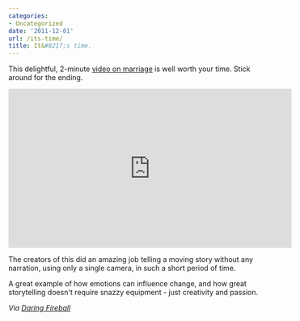 ```yaml
---
categories:
- Uncategorized
date: '2011-12-01'
url: /its-time/
title: It&#8217;s time.
---
```


This delightful, 2-minute <a href="https://www.youtube.com/watch?v=_TBd-UCwVAY">video on marriage</a> is well worth your time. Stick around for the ending.

<iframe class="alignc" width="560" height="315" src="https://www.youtube.com/embed/_TBd-UCwVAY" frameborder="0" allowfullscreen></iframe>

The creators of this did an amazing job telling a moving story without any narration, using only a single camera, in such a short period of time.

A great example of how emotions can influence change, and how great storytelling doesn't require snazzy equipment - just creativity and passion.

<em>Via <a href="http://daringfireball.net/linked/2011/11/28/its-time">Daring Fireball</a></em>